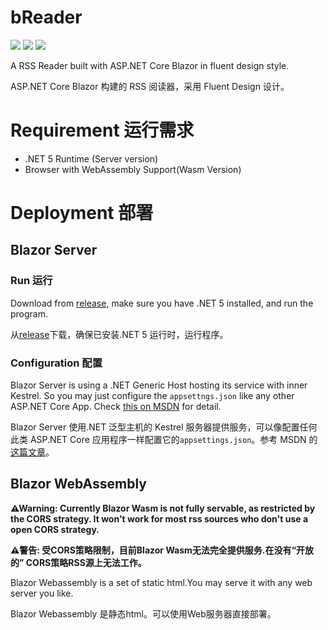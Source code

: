 # bReader
[![](https://img.shields.io/github/v/release/artiga033/bReader)](https://github.com/artiga033/bReader/releases)
[![](https://img.shields.io/badge/-Blazor-%23780C93?logo=blazor)](https://blazor.net)
[![](https://img.shields.io/badge/-5.0-%234169AA?logo=.NET)](https://dot.net)

A RSS Reader built with ASP.NET Core Blazor in fluent design style.

ASP.NET Core Blazor 构建的 RSS 阅读器，采用 Fluent Design 设计。

# Requirement 运行需求

- .NET 5 Runtime (Server version)
- Browser with WebAssembly Support(Wasm Version)

# Deployment 部署

## Blazor Server

### Run 运行

Download from [release](https://github.com/artiga033/bReader/releases), make sure you have .NET 5 installed, and run the program.

从[release](https://github.com/artiga033/bReader/releases)下载，确保已安装.NET 5 运行时，运行程序。

### Configuration 配置

Blazor Server is using a .NET Generic Host hosting its service with inner Kestrel. So you may just configure the `appsettngs.json` like any other ASP.NET Core App. Check [this on MSDN](https://docs.microsoft.com/en-us/aspnet/core/fundamentals/servers/kestrel/endpoints?view=aspnetcore-5.0) for detail.

Blazor Server 使用.NET 泛型主机的 Kestrel 服务器提供服务，可以像配置任何此类 ASP.NET Core 应用程序一样配置它的`appsettings.json`。参考 MSDN 的[这篇文章](https://docs.microsoft.com/zh-cn/aspnet/core/fundamentals/servers/kestrel/endpoints?view=aspnetcore-5.0)。

## Blazor WebAssembly
**⚠Warning: Currently Blazor Wasm is not fully servable, as restricted by the CORS strategy. It won't work for most rss sources who don't use a open CORS strategy.**

**⚠警告: 受CORS策略限制，目前Blazor Wasm无法完全提供服务.在没有“开放的” CORS策略RSS源上无法工作。**

Blazor Webassembly is a set of static html.You may serve it with any web server you like.

Blazor Webassembly 是静态html。可以使用Web服务器直接部署。
